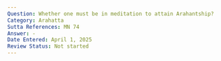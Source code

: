 ```yaml
---
Question: Whether one must be in meditation to attain Arahantship?
Category: Arahatta
Sutta References: MN 74
Answer: -
Date Entered: April 1, 2025
Review Status: Not started
---
```

